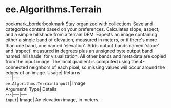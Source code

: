  
#  ee.Algorithms.Terrain 
bookmark_borderbookmark Stay organized with collections  Save and categorize content based on your preferences.
Calculates slope, aspect, and a simple hillshade from a terrain DEM. 
Expects an image containing either a single band of elevation, measured in meters, or if there's more than one band, one named 'elevation'. Adds output bands named 'slope' and 'aspect' measured in degrees plus an unsigned byte output band named 'hillshade' for visualization. All other bands and metadata are copied from the input image. The local gradient is computed using the 4-connected neighbors of each pixel, so missing values will occur around the edges of an image.
Usage| Returns  
---|---  
`ee.Algorithms.Terrain(input)`| Image  
Argument| Type| Details  
---|---|---  
`input`| Image| An elevation image, in meters.  
